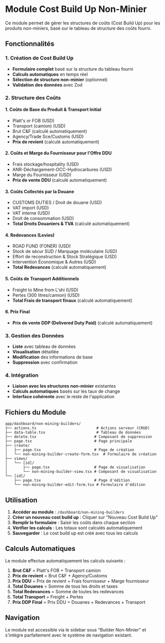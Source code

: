# Module Cost Build Up Non-Minier

Ce module permet de gérer les structures de coûts (Cost Build Up) pour les produits non-miniers, basé sur le tableau de structure des coûts fourni.

## Fonctionnalités

### 1. Création de Cost Build Up
- **Formulaire complet** basé sur la structure du tableau fourni
- **Calculs automatiques** en temps réel
- **Sélection de structure non-minier** (optionnel)
- **Validation des données** avec Zod

### 2. Structure des Coûts

#### 1. Coûts de Base du Produit & Transport Initial
- Platt's or FOB (USD)
- Transport (camion) (USD)
- Brut C&F (calculé automatiquement)
- Agency/Trade Sce/Customs (USD)
- **Prix de revient** (calculé automatiquement)

#### 2. Coûts et Marge du Fournisseur pour l'Offre DDU
- Frais stockage/hospitality (USD)
- ANR-Déchargement-OCC-Hydrocarbures (USD)
- Marge du Fournisseur (USD)
- **Prix de vente DDU** (calculé automatiquement)

#### 3. Coûts Collectés par la Douane
- CUSTOMS DUTIES / Droit de douane (USD)
- VAT import (USD)
- VAT interne (USD)
- Droit de consommation (USD)
- **Total Droits Douaniers & TVA** (calculé automatiquement)

#### 4. Redevances (Levies)
- ROAD FUND (FONER) (USD)
- Stock de sécur SUD / Marquage moléculaire (USD)
- Effort de reconstruction & Stock Stratégique (USD)
- Intervention Économique & Autres (USD)
- **Total Redevances** (calculé automatiquement)

#### 5. Coûts de Transport Additionnels
- Freight to Mine from L'shi (USD)
- Pertes (300 litres/camion) (USD)
- **Total Frais de transport finaux** (calculé automatiquement)

#### 6. Prix Final
- **Prix de vente DDP (Delivered Duty Paid)** (calculé automatiquement)

### 3. Gestion des Données
- **Liste** avec tableau de données
- **Visualisation** détaillée
- **Modification** des informations de base
- **Suppression** avec confirmation

### 4. Intégration
- **Liaison avec les structures non-minier** existantes
- **Calculs automatiques** basés sur les taux de change
- **Interface cohérente** avec le reste de l'application

## Fichiers du Module

```
app/dashboard/non-mining-builders/
├── actions.ts                           # Actions serveur (CRUD)
├── data-table.tsx                       # Tableau de données
├── delete.tsx                          # Composant de suppression
├── page.tsx                            # Page principale
├── create/
│   ├── page.tsx                        # Page de création
│   └── non-mining-builder-create-form.tsx  # Formulaire de création
├── views/
│   └── [id]/
│       ├── page.tsx                    # Page de visualisation
│       └── non-mining-builder-view.tsx # Composant de visualisation
└── [id]/
    ├── page.tsx                        # Page d'édition
    └── non-mining-builder-edit-form.tsx # Formulaire d'édition
```

## Utilisation

1. **Accéder au module** : `/dashboard/non-mining-builders`
2. **Créer un nouveau cost build up** : Cliquer sur "Nouveau Cost Build Up"
3. **Remplir le formulaire** : Saisir les coûts dans chaque section
4. **Vérifier les calculs** : Les totaux sont calculés automatiquement
5. **Sauvegarder** : Le cost build up est créé avec tous les calculs

## Calculs Automatiques

Le module effectue automatiquement les calculs suivants :

1. **Brut C&F** = Platt's FOB + Transport camion
2. **Prix de revient** = Brut C&F + Agency/Customs
3. **Prix DDU** = Prix de revient + Frais fournisseur + Marge fournisseur
4. **Total Douanes** = Somme de tous les droits et taxes
5. **Total Redevances** = Somme de toutes les redevances
6. **Total Transport** = Freight + Pertes
7. **Prix DDP Final** = Prix DDU + Douanes + Redevances + Transport

## Navigation

Le module est accessible via le sidebar sous "Builder Non-Minier" et s'intègre parfaitement avec le système de navigation existant.
